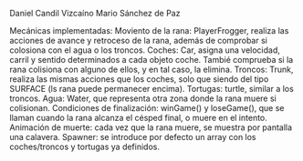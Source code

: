 Daniel Candil Vizcaíno
Mario Sánchez de Paz    

Mecánicas implementadas: 
    Moviento de la rana: PlayerFrogger, realiza las acciones de avance y retroceso de la rana, además de comprobar si colosiona con el agua o los troncos.
    Coches: Car, asigna una velocidad, carril y sentido determinados a cada objeto coche. Tambié comprueba si la rana colisiona con alguno de ellos, y en tal caso, la elimina.
    Troncos: Trunk, realiza las mismas acciones que los coches, solo que siendo del tipo SURFACE (ls rana puede permanecer encima).
    Tortugas: turtle, similar a los troncos.
    Agua: Water, que representa otra zona donde la rana muere si colisionan.
    Condiciones de finalización: winGame() y loseGame(), que se llaman cuando la rana alcanza el césped final, o muere en el intento.
    Animación de muerte: cada vez que la rana muere, se muestra por pantalla una calavera.
    Spawner: se introduce por defecto un array con los coches/troncos y tortugas ya definidos. 